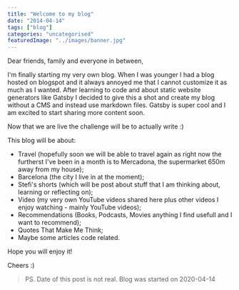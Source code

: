 ```yaml
---
title: "Welcome to my blog"
date: "2014-04-14"
tags: ["blog"]
categories: "uncategorised"
featuredImage: "../images/banner.jpg"
---
```


Dear friends, family and everyone in between,

I'm finally starting my very own blog. When I was younger I had a blog hosted on blogspot and it always annoyed me that I cannot customize it as much as I wanted. After learning to code and about static website generators like Gatsby I decided to give this a shot and create my blog without a CMS and instead use markdown files. Gatsby is super cool and I am excited to start sharing more content soon.

Now that we are live the challenge will be to actually write :)

This blog will be about:

- Travel (hopefully soon we will be able to travel again as right now the furtherst I've been in a month is to Mercadona, the supermarket 650m away from my house);
- Barcelona (the city I live in at the moment);
- Stefi's shorts (which will be post about stuff that I am thinking about, learning or reflecting on);
- Video (my very own YouTube videos shared here plus other videos I enjoy watching - mainly YouTube videos);
- Recommendations (Books, Podcasts, Movies anything I find usefull and I want to recommend);
- Quotes That Make Me Think;
- Maybe some articles code related.

Hope you will enjoy it!

Cheers :)

> PS. Date of this post is not real. Blog was started on 2020-04-14
